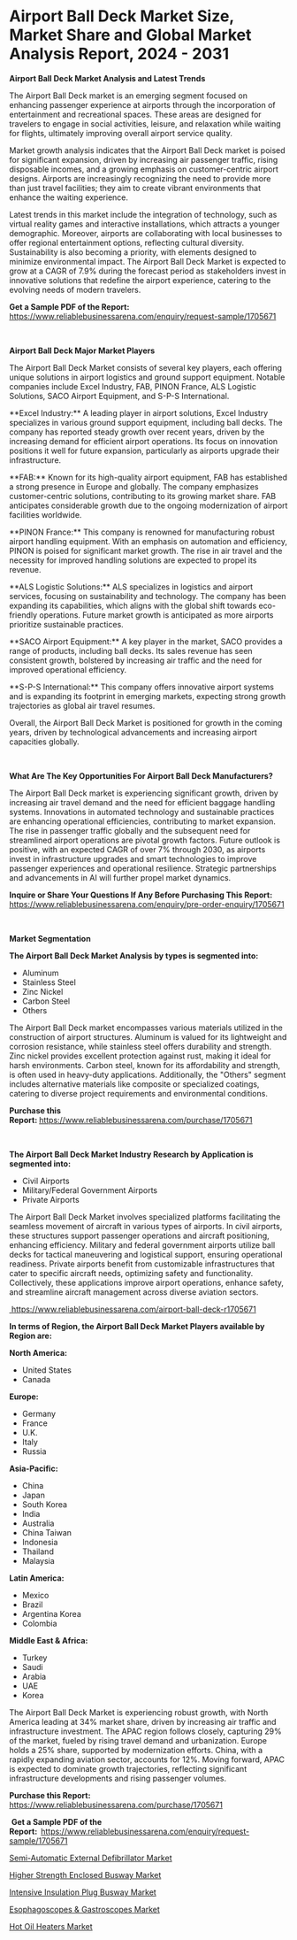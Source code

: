 <p><h1>Airport Ball Deck Market Size, Market Share and Global Market Analysis Report, 2024 - 2031</h1></p><p><strong>Airport Ball Deck Market Analysis and Latest Trends</strong></p>
<p><p>The Airport Ball Deck market is an emerging segment focused on enhancing passenger experience at airports through the incorporation of entertainment and recreational spaces. These areas are designed for travelers to engage in social activities, leisure, and relaxation while waiting for flights, ultimately improving overall airport service quality.</p><p>Market growth analysis indicates that the Airport Ball Deck market is poised for significant expansion, driven by increasing air passenger traffic, rising disposable incomes, and a growing emphasis on customer-centric airport designs. Airports are increasingly recognizing the need to provide more than just travel facilities; they aim to create vibrant environments that enhance the waiting experience.</p><p>Latest trends in this market include the integration of technology, such as virtual reality games and interactive installations, which attracts a younger demographic. Moreover, airports are collaborating with local businesses to offer regional entertainment options, reflecting cultural diversity. Sustainability is also becoming a priority, with elements designed to minimize environmental impact. The Airport Ball Deck Market is expected to grow at a CAGR of 7.9% during the forecast period as stakeholders invest in innovative solutions that redefine the airport experience, catering to the evolving needs of modern travelers.</p></p>
<p><strong>Get a Sample PDF of the Report:&nbsp;</strong> <a href="https://www.reliablebusinessarena.com/enquiry/request-sample/1705671?utm_campaign=1596&utm_medium=2&utm_source=Github&utm_content=ia&utm_term=21102024&utm_id=airport-ball-deck">https://www.reliablebusinessarena.com/enquiry/request-sample/1705671</a></p>
<p>&nbsp;</p>
<p><strong>Airport Ball Deck Major Market Players</strong></p>
<p><p>The Airport Ball Deck Market consists of several key players, each offering unique solutions in airport logistics and ground support equipment. Notable companies include Excel Industry, FAB, PINON France, ALS Logistic Solutions, SACO Airport Equipment, and S-P-S International.</p><p>**Excel Industry:** A leading player in airport solutions, Excel Industry specializes in various ground support equipment, including ball decks. The company has reported steady growth over recent years, driven by the increasing demand for efficient airport operations. Its focus on innovation positions it well for future expansion, particularly as airports upgrade their infrastructure.</p><p>**FAB:** Known for its high-quality airport equipment, FAB has established a strong presence in Europe and globally. The company emphasizes customer-centric solutions, contributing to its growing market share. FAB anticipates considerable growth due to the ongoing modernization of airport facilities worldwide.</p><p>**PINON France:** This company is renowned for manufacturing robust airport handling equipment. With an emphasis on automation and efficiency, PINON is poised for significant market growth. The rise in air travel and the necessity for improved handling solutions are expected to propel its revenue.</p><p>**ALS Logistic Solutions:** ALS specializes in logistics and airport services, focusing on sustainability and technology. The company has been expanding its capabilities, which aligns with the global shift towards eco-friendly operations. Future market growth is anticipated as more airports prioritize sustainable practices.</p><p>**SACO Airport Equipment:** A key player in the market, SACO provides a range of products, including ball decks. Its sales revenue has seen consistent growth, bolstered by increasing air traffic and the need for improved operational efficiency.</p><p>**S-P-S International:** This company offers innovative airport systems and is expanding its footprint in emerging markets, expecting strong growth trajectories as global air travel resumes.</p><p>Overall, the Airport Ball Deck Market is positioned for growth in the coming years, driven by technological advancements and increasing airport capacities globally.</p></p>
<p>&nbsp;</p>
<p><strong>What Are The Key Opportunities For Airport Ball Deck Manufacturers?</strong></p>
<p><p>The Airport Ball Deck market is experiencing significant growth, driven by increasing air travel demand and the need for efficient baggage handling systems. Innovations in automated technology and sustainable practices are enhancing operational efficiencies, contributing to market expansion. The rise in passenger traffic globally and the subsequent need for streamlined airport operations are pivotal growth factors. Future outlook is positive, with an expected CAGR of over 7% through 2030, as airports invest in infrastructure upgrades and smart technologies to improve passenger experiences and operational resilience. Strategic partnerships and advancements in AI will further propel market dynamics.</p></p>
<p><strong>Inquire or Share Your Questions If Any Before Purchasing This Report:</strong> <a href="https://www.reliablebusinessarena.com/enquiry/pre-order-enquiry/1705671?utm_campaign=1596&utm_medium=2&utm_source=Github&utm_content=ia&utm_term=21102024&utm_id=airport-ball-deck">https://www.reliablebusinessarena.com/enquiry/pre-order-enquiry/1705671</a></p>
<p>&nbsp;</p>
<p><strong>Market Segmentation</strong></p>
<p><strong>The Airport Ball Deck Market Analysis by types is segmented into:</strong></p>
<p><ul><li>Aluminum</li><li>Stainless Steel</li><li>Zinc Nickel</li><li>Carbon Steel</li><li>Others</li></ul></p>
<p><p>The Airport Ball Deck market encompasses various materials utilized in the construction of airport structures. Aluminum is valued for its lightweight and corrosion resistance, while stainless steel offers durability and strength. Zinc nickel provides excellent protection against rust, making it ideal for harsh environments. Carbon steel, known for its affordability and strength, is often used in heavy-duty applications. Additionally, the "Others" segment includes alternative materials like composite or specialized coatings, catering to diverse project requirements and environmental conditions.</p></p>
<p><strong>Purchase this Report:&nbsp;</strong><a href="https://www.reliablebusinessarena.com/purchase/1705671?utm_campaign=1596&utm_medium=2&utm_source=Github&utm_content=ia&utm_term=21102024&utm_id=airport-ball-deck">https://www.reliablebusinessarena.com/purchase/1705671</a></p>
<p>&nbsp;</p>
<p><strong>The Airport Ball Deck Market Industry Research by Application is segmented into:</strong></p>
<p><ul><li>Civil Airports</li><li>Military/Federal Government Airports</li><li>Private Airports</li></ul></p>
<p><p>The Airport Ball Deck Market involves specialized platforms facilitating the seamless movement of aircraft in various types of airports. In civil airports, these structures support passenger operations and aircraft positioning, enhancing efficiency. Military and federal government airports utilize ball decks for tactical maneuvering and logistical support, ensuring operational readiness. Private airports benefit from customizable infrastructures that cater to specific aircraft needs, optimizing safety and functionality. Collectively, these applications improve airport operations, enhance safety, and streamline aircraft management across diverse aviation sectors.</p></p>
<p><a href="https://www.reliablebusinessarena.com/airport-ball-deck-r1705671?utm_campaign=1596&utm_medium=2&utm_source=Github&utm_content=ia&utm_term=21102024&utm_id=airport-ball-deck">&nbsp;https://www.reliablebusinessarena.com/airport-ball-deck-r1705671</a></p>
<p><strong>In terms of Region, the Airport Ball Deck Market Players available by Region are:</strong></p>
<p>
    <p> <strong> North America: </strong>
        <ul>
            <li>United States</li>
            <li>Canada</li>
        </ul>
        </p> 
    <p> <strong> Europe: </strong>
        <ul>
            <li>Germany</li>
            <li>France</li>
            <li>U.K.</li>
            <li>Italy</li>
            <li>Russia</li>
        </ul>
        </p> 
    <p> <strong> Asia-Pacific: </strong>
        <ul>
            <li>China</li>
            <li>Japan</li>
            <li>South Korea</li>
            <li>India</li>
            <li>Australia</li>
            <li>China Taiwan</li>
            <li>Indonesia</li>
            <li>Thailand</li>
            <li>Malaysia</li>
        </ul>
        </p> 
    <p> <strong> Latin America: </strong>
        <ul>
            <li>Mexico</li>
            <li>Brazil</li>
            <li>Argentina Korea</li>
            <li>Colombia</li>
        </ul>
        </p> 
    <p> <strong> Middle East & Africa: </strong>
        <ul>
            <li>Turkey</li>
            <li>Saudi</li>
            <li>Arabia</li>
            <li>UAE</li>
            <li>Korea</li>
        </ul>
    </p>
    </p>
<p><p>The Airport Ball Deck Market is experiencing robust growth, with North America leading at 34% market share, driven by increasing air traffic and infrastructure investment. The APAC region follows closely, capturing 29% of the market, fueled by rising travel demand and urbanization. Europe holds a 25% share, supported by modernization efforts. China, with a rapidly expanding aviation sector, accounts for 12%. Moving forward, APAC is expected to dominate growth trajectories, reflecting significant infrastructure developments and rising passenger volumes.</p></p>
<p><strong>Purchase this Report: </strong><a href="https://www.reliablebusinessarena.com/purchase/1705671?utm_campaign=1596&utm_medium=2&utm_source=Github&utm_content=ia&utm_term=21102024&utm_id=airport-ball-deck">https://www.reliablebusinessarena.com/purchase/1705671</a></p>
<p>&nbsp;<strong>Get a Sample PDF of the Report:&nbsp;&nbsp;</strong><a href="https://www.reliablebusinessarena.com/enquiry/request-sample/1705671?utm_campaign=1596&utm_medium=2&utm_source=Github&utm_content=ia&utm_term=21102024&utm_id=airport-ball-deck">https://www.reliablebusinessarena.com/enquiry/request-sample/1705671</a></p>
<p><strong></strong></p>
<p><p><a href="https://www.linkedin.com/pulse/semi-automatic-external-defibrillator-market-innovations-trends-qvtif?utm_campaign=1596&utm_medium=2&utm_source=Github&utm_content=ia&utm_term=21102024&utm_id=airport-ball-deck">Semi-Automatic External Defibrillator Market</a></p><p><a href="https://www.linkedin.com/pulse/sustainability-trends-higher-strength-enclosed-busway-eptsc?utm_campaign=1596&utm_medium=2&utm_source=Github&utm_content=ia&utm_term=21102024&utm_id=airport-ball-deck">Higher Strength Enclosed Busway Market</a></p><p><a href="https://www.linkedin.com/pulse/y-market-trends-applications-competitive-landscape-bfkwc?utm_campaign=1596&utm_medium=2&utm_source=Github&utm_content=ia&utm_term=21102024&utm_id=airport-ball-deck">Intensive Insulation Plug Busway Market</a></p><p><a href="https://www.linkedin.com/pulse/esophagoscopes-gastroscopes-market-shifts-strategic-analysis-ghrif?utm_campaign=1596&utm_medium=2&utm_source=Github&utm_content=ia&utm_term=21102024&utm_id=airport-ball-deck">Esophagoscopes & Gastroscopes Market</a></p><p><a href="https://issuu.com/reportprime-2/docs/hot-oil-heaters-market-size-2030.pp_a87b1f03ddf26f?utm_campaign=1596&utm_medium=2&utm_source=Github&utm_content=ia&utm_term=21102024&utm_id=airport-ball-deck">Hot Oil Heaters Market</a></p></p>